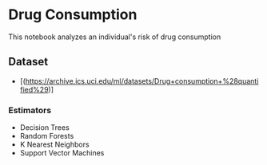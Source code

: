 # Drug Consumption

This notebook analyzes an individual's risk of drug consumption

## Dataset 
- [(https://archive.ics.uci.edu/ml/datasets/Drug+consumption+%28quantified%29)]

### Estimators
- Decision Trees
- Random Forests
- K Nearest Neighbors
- Support Vector Machines
